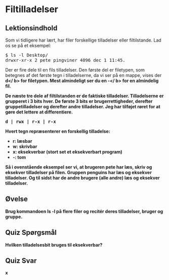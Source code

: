 # Filtilladelser

## Lektionsindhold

Som vi tidligere har lært, har filer forskellige tilladelser eller filtilstande. Lad os se på et eksempel:

<pre>$ ls -l Desktop/
drwxr-xr-x 2 pete pingviner 4096 dec 1 11:45.
</pre>

Der er fire dele til en fils tilladelser. Den første del er filetypen, som betegnes af det første tegn i tilladelserne, da vi ser på en mappe, vises der <b>d</ b> for filetypen. Mest almindeligt ser du en <b>-</ b> for en almindelig fil.

De næste tre dele af filtilstanden er de faktiske tilladelser. Tilladelserne er grupperet i 3 bits hver. De første 3 bits er brugerrettigheder, derefter gruppetilladelser og derefter andre tilladelser. Jeg har tilføjet røret for at gøre det lettere at differentiere.

<pre>d | rwx | r-x | r-x </pre>

Hvert tegn repræsenterer en forskellig tilladelse:
<ul>
<li>r: læsbar</li>
<li>w: skrivbar</li>
<li>x: eksekverbar (stort set et eksekverbart program)</ li>
<li>-: tom</li>
</ul>

Så i ovenstående eksempel ser vi, at brugeren pete har læs, skriv og eksekver tilladelser på filen. Gruppen penguins har læs og eksekver tilladelser. Og til sidst har de andre brugere (alle andre) læs og eksekver tilladelser.

## Øvelse

Brug kommandoen ls -l på flere filer og recitér deres tilladelser, bruger og gruppe.

## Quiz Spørgsmål

Hvilken tilladelsesbit bruges til eksekverbar?

## Quiz Svar

x
